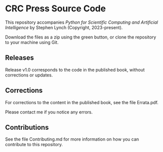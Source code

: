 ﻿# CRC Press Source Code

This repository accompanies *Python for Scientific Computing and Artificial Intelligence* by Stephen Lynch (Copyright, 2023-present).

Download the files as a zip using the green button, or clone the repository to your machine using Git.

## Releases

Release v1.0 corresponds to the code in the published book, without corrections or updates.

## Corrections

For corrections to the content in the published book, see the file Errata.pdf.

Please contact me if you notice any errors.

## Contributions

See the file Contributing.md for more information on how you can contribute to this repository.

